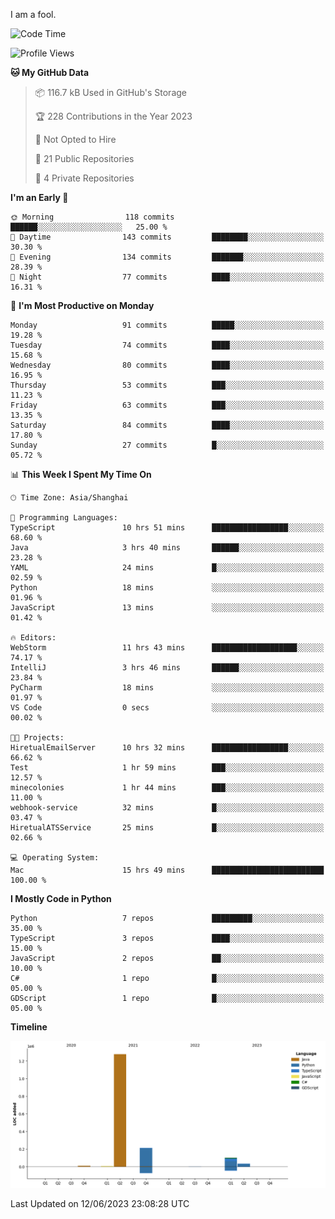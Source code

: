 I am a fool.

<!--START_SECTION:waka-->
![Code Time](http://img.shields.io/badge/Code%20Time-471%20hrs%2052%20mins-blue)

![Profile Views](http://img.shields.io/badge/Profile%20Views-0-blue)

**🐱 My GitHub Data** 

> 📦 116.7 kB Used in GitHub's Storage 
 > 
> 🏆 228 Contributions in the Year 2023
 > 
> 🚫 Not Opted to Hire
 > 
> 📜 21 Public Repositories 
 > 
> 🔑 4 Private Repositories 
 > 
**I'm an Early 🐤** 

```text
🌞 Morning                118 commits         ██████░░░░░░░░░░░░░░░░░░░   25.00 % 
🌆 Daytime                143 commits         ████████░░░░░░░░░░░░░░░░░   30.30 % 
🌃 Evening                134 commits         ███████░░░░░░░░░░░░░░░░░░   28.39 % 
🌙 Night                  77 commits          ████░░░░░░░░░░░░░░░░░░░░░   16.31 % 
```
📅 **I'm Most Productive on Monday** 

```text
Monday                   91 commits          █████░░░░░░░░░░░░░░░░░░░░   19.28 % 
Tuesday                  74 commits          ████░░░░░░░░░░░░░░░░░░░░░   15.68 % 
Wednesday                80 commits          ████░░░░░░░░░░░░░░░░░░░░░   16.95 % 
Thursday                 53 commits          ███░░░░░░░░░░░░░░░░░░░░░░   11.23 % 
Friday                   63 commits          ███░░░░░░░░░░░░░░░░░░░░░░   13.35 % 
Saturday                 84 commits          ████░░░░░░░░░░░░░░░░░░░░░   17.80 % 
Sunday                   27 commits          █░░░░░░░░░░░░░░░░░░░░░░░░   05.72 % 
```


📊 **This Week I Spent My Time On** 

```text
🕑︎ Time Zone: Asia/Shanghai

💬 Programming Languages: 
TypeScript               10 hrs 51 mins      █████████████████░░░░░░░░   68.60 % 
Java                     3 hrs 40 mins       ██████░░░░░░░░░░░░░░░░░░░   23.28 % 
YAML                     24 mins             █░░░░░░░░░░░░░░░░░░░░░░░░   02.59 % 
Python                   18 mins             ░░░░░░░░░░░░░░░░░░░░░░░░░   01.96 % 
JavaScript               13 mins             ░░░░░░░░░░░░░░░░░░░░░░░░░   01.42 % 

🔥 Editors: 
WebStorm                 11 hrs 43 mins      ███████████████████░░░░░░   74.17 % 
IntelliJ                 3 hrs 46 mins       ██████░░░░░░░░░░░░░░░░░░░   23.84 % 
PyCharm                  18 mins             ░░░░░░░░░░░░░░░░░░░░░░░░░   01.97 % 
VS Code                  0 secs              ░░░░░░░░░░░░░░░░░░░░░░░░░   00.02 % 

🐱‍💻 Projects: 
HiretualEmailServer      10 hrs 32 mins      █████████████████░░░░░░░░   66.62 % 
Test                     1 hr 59 mins        ███░░░░░░░░░░░░░░░░░░░░░░   12.57 % 
minecolonies             1 hr 44 mins        ███░░░░░░░░░░░░░░░░░░░░░░   11.00 % 
webhook-service          32 mins             █░░░░░░░░░░░░░░░░░░░░░░░░   03.47 % 
HiretualATSService       25 mins             █░░░░░░░░░░░░░░░░░░░░░░░░   02.66 % 

💻 Operating System: 
Mac                      15 hrs 49 mins      █████████████████████████   100.00 % 
```

**I Mostly Code in Python** 

```text
Python                   7 repos             █████████░░░░░░░░░░░░░░░░   35.00 % 
TypeScript               3 repos             ████░░░░░░░░░░░░░░░░░░░░░   15.00 % 
JavaScript               2 repos             ██░░░░░░░░░░░░░░░░░░░░░░░   10.00 % 
C#                       1 repo              █░░░░░░░░░░░░░░░░░░░░░░░░   05.00 % 
GDScript                 1 repo              █░░░░░░░░░░░░░░░░░░░░░░░░   05.00 % 
```



**Timeline**

![Lines of Code chart](https://raw.githubusercontent.com/VeejaLiu/VeejaLiu/master/assets/bar_graph.png)


 Last Updated on 12/06/2023 23:08:28 UTC
<!--END_SECTION:waka-->
